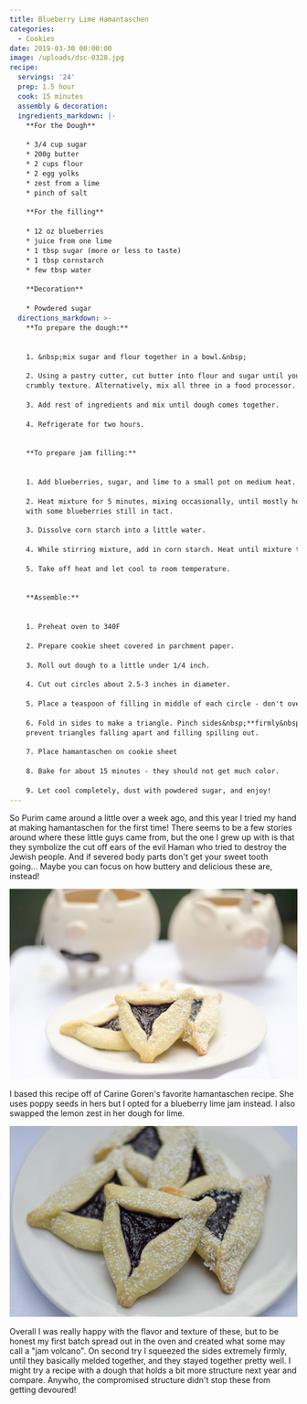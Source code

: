 ```yaml
---
title: Blueberry Lime Hamantaschen
categories:
  - Cookies
date: 2019-03-30 00:00:00
image: /uploads/dsc-0328.jpg
recipe:
  servings: '24'
  prep: 1.5 hour
  cook: 15 minutes
  assembly & decoration:
  ingredients_markdown: |-
    **For the Dough**

    * 3/4 cup sugar
    * 200g butter
    * 2 cups flour
    * 2 egg yolks
    * zest from a lime
    * pinch of salt

    **For the filling**

    * 12 oz blueberries
    * juice from one lime
    * 1 tbsp sugar (more or less to taste)
    * 1 tbsp cornstarch
    * few tbsp water

    **Decoration**

    * Powdered sugar
  directions_markdown: >-
    **To prepare the dough:**


    1. &nbsp;mix sugar and flour together in a bowl.&nbsp;

    2. Using a pastry cutter, cut butter into flour and sugar until you get a
    crumbly texture. Alternatively, mix all three in a food processor.

    3. Add rest of ingredients and mix until dough comes together.

    4. Refrigerate for two hours.


    **To prepare jam filling:**


    1. Add blueberries, sugar, and lime to a small pot on medium heat.

    2. Heat mixture for 5 minutes, mixing occasionally, until mostly homogenous
    with some blueberries still in tact.

    3. Dissolve corn starch into a little water.

    4. While stirring mixture, add in corn starch. Heat until mixture thickens.

    5. Take off heat and let cool to room temperature.


    **Assemble:**


    1. Preheat oven to 340F

    2. Prepare cookie sheet covered in parchment paper.

    3. Roll out dough to a little under 1/4 inch.

    4. Cut out circles about 2.5-3 inches in diameter.

    5. Place a teaspoon of filling in middle of each circle - don't overfill!

    6. Fold in sides to make a triangle. Pinch sides&nbsp;**firmly&nbsp;**to
    prevent triangles falling apart and filling spilling out.

    7. Place hamantaschen on cookie sheet

    8. Bake for about 15 minutes - they should not get much color.

    9. Let cool completely, dust with powdered sugar, and enjoy!
---
```


So Purim came around a little over a week ago, and this year I tried my hand at making hamantaschen for the first time! There seems to be a few stories around where these little guys came from, but the one I grew up with is that they symbolize the cut off ears of the evil Haman who tried to destroy the Jewish people. And if severed body parts don't get your sweet tooth going… Maybe you can focus on how buttery and delicious these are, instead!

![](/uploads/dsc-0351.jpg)

I based this recipe off of Carine Goren's favorite hamantaschen recipe. She uses poppy seeds in hers but I opted for a blueberry lime jam instead. I also swapped the lemon zest in her dough for lime.

![](/uploads/dsc-0333.jpg)

Overall I was really happy with the flavor and texture of these, but to be honest my first batch spread out in the oven and created what some may call a "jam volcano". On second try I squeezed the sides extremely firmly, until they basically melded together, and they stayed together pretty well. I might try a recipe with a dough that holds a bit more structure next year and compare. Anywho, the compromised structure didn't stop these from getting devoured!